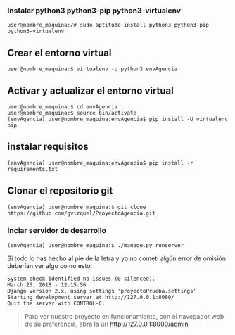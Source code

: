 ### Instalar python3 python3-pip python3-virtualenv ###

```console
user@nombre_maquina:/# sudo aptitude install python3 python3-pip python3-virtualenv
```

## Crear el entorno virtual ##

```console
user@nombre_maquina:$ virtualenv -p python3 envAgencia
```

## Activar y actualizar el entorno virtual ##

```console
user@nombre_maquina:$ cd envAgencia
user@nombre_maquina:$ source bin/activate
(envAgencia) user@nombre_maquina:envAgencia$ pip install -U virtualenv pip
```

## instalar requisitos ##

```console
(envAgencia) user@nombre_maquina:envAgencia$ pip install -r requirements.txt
```

## Clonar el repositorio git ##

```console
(envAgencia) user@nombre_maquina:$ git clone https://github.com/gvizquel/ProyectoAgencia.git
```

### Inciar servidor de desarrollo ###

```console
(envAgencia) user@nombre_maquina:$ ./manage.py runserver
```

Si todo lo has hecho al pie de la letra y yo no cometí algún error de omisión deberían ver algo como esto:

```console
System check identified no issues (0 silenced).
March 25, 2018 - 12:15:56
Django version 2.x, using settings 'proyectoPrueba.settings'
Starting development server at http://127.0.0.1:8080/
Quit the server with CONTROL-C.
```

>Para ver nuestro proyecto en funcionamiento, con el navegador web de su preferencia, abra la url <http://127.0.0.1:8000/admin>

